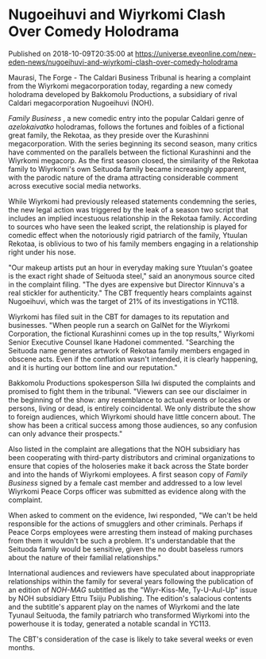 # Nugoeihuvi and Wiyrkomi Clash Over Comedy Holodrama
Published on 2018-10-09T20:35:00 at https://universe.eveonline.com/new-eden-news/nugoeihuvi-and-wiyrkomi-clash-over-comedy-holodrama

Maurasi, The Forge - The Caldari Business Tribunal is hearing a complaint from the Wiyrkomi megacorporation today, regarding a new comedy holodrama developed by Bakkomolu Productions, a subsidiary of rival Caldari megacorporation Nugoeihuvi (NOH).

_Family Business_ , a new comedic entry into the popular Caldari genre of _azelokaivatko_ holodramas, follows the fortunes and foibles of a fictional great family, the Rekotaa, as they preside over the Kurashinni megacorporation. With the series beginning its second season, many critics have commented on the parallels between the fictional Kurashinni and the Wiyrkomi megacorp. As the first season closed, the similarity of the Rekotaa family to Wiyrkomi's own Seituoda family became increasingly apparent, with the parodic nature of the drama attracting considerable comment across executive social media networks.

While Wiyrkomi had previously released statements condemning the series, the new legal action was triggered by the leak of a season two script that includes an implied incestuous relationship in the Rekotaa family. According to sources who have seen the leaked script, the relationship is played for comedic effect when the notoriously rigid patriarch of the family, Ytuulan Rekotaa, is oblivious to two of his family members engaging in a relationship right under his nose.

"Our makeup artists put an hour in everyday making sure Ytuulan's goatee is the exact right shade of Seituoda steel," said an anonymous source cited in the complaint filing. "The dyes are expensive but Director Kinnuva's a real stickler for authenticity." The CBT frequently hears complaints against Nugoeihuvi, which was the target of 21% of its investigations in YC118.

Wiyrkomi has filed suit in the CBT for damages to its reputation and businesses. "When people run a search on GalNet for the Wiyrkomi Corporation, the fictional Kurashinni comes up in the top results," Wiyrkomi Senior Executive Counsel Ikane Hadonei commented. "Searching the Seituoda name generates artwork of Rekotaa family members engaged in obscene acts. Even if the conflation wasn't intended, it is clearly happening, and it is hurting our bottom line and our reputation."

Bakkomolu Productions spokesperson Silla Iwi disputed the complaints and promised to fight them in the tribunal. "Viewers can see our disclaimer in the beginning of the show: any resemblance to actual events or locales or persons, living or dead, is entirely coincidental. We only distribute the show to foreign audiences, which Wiyrkomi should have little concern about. The show has been a critical success among those audiences, so any confusion can only advance their prospects."

Also listed in the complaint are allegations that the NOH subsidiary has been cooperating with third-party distributors and criminal organizations to ensure that copies of the holoseries make it back across the State border and into the hands of Wiyrkomi employees. A first season copy of _Family Business_ signed by a female cast member and addressed to a low level Wiyrkomi Peace Corps officer was submitted as evidence along with the complaint.

When asked to comment on the evidence, Iwi responded,  "We can't be held responsible for the actions of smugglers and other criminals. Perhaps if Peace Corps employees were arresting them instead of making purchases from them it wouldn't be such a problem. It's understandable that the Seituoda family would be sensitive, given the no doubt baseless rumors about the nature of their familial relationships."

International audiences and reviewers have speculated about inappropriate relationships within the family for several years following the publication of an edition of _NOH-MAG_ subtitled as the  "Wiyr-Kiss-Me, Ty-U-Aul-Up" issue by NOH subsidiary Ettru Tsiiju Publishing. The edition's salacious contents and the subtitle's apparent play on the names of Wiyrkomi and the late Tyunaul Seituoda, the family patriarch who transformed Wiyrkomi into the powerhouse it is today, generated a notable scandal in YC113.

The CBT's consideration of the case is likely to take several weeks or even months.
